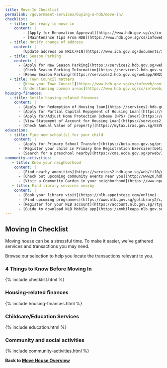 ```yaml
---
title: Move-In Checklist
permalink: /government-services/buying-a-hdb/move-in/
checklist:
  - title: Get ready to move in
    content: |
        - [Apply for Renovation Approval](https://www.hdb.gov.sg/cs/infoweb/residential/living-in-an-hdb-flat/renovation/applying-for-approval)
        - [Maintenance Tips From HDB](https://www.hdb.gov.sg/cs/infoweb/residential/living-in-an-hdb-flat/home-maintenance/home-care-guide)
  - title: Notify change of address
    content: |
        [Update address on NRIC/FIN](https://www.ica.gov.sg/documents/ic/update_residential_address) 
  - title: Season Parking
    content: |
      - [Apply for New Season Parking](https://services2.hdb.gov.sg/webapp/BN22PPORTALWeb/eApplication/BN22PApplicationTerms.jsp)
      - [Check Season Parking Information](https://services2.hdb.gov.sg/webapp/BN22CpkVcncy/BN22SeasonParkInfoSearch.jsp)
      - [Renew Season Parking](https://services2.hdb.gov.sg/webapp/BN22ERENEW/BN22PRenewTerms.jsp)
  - title: Town Council matters
      - [Know your Town Council](https://www.hdb.gov.sg/cs/infoweb/contact-us?anchor=towncouncil)
      - [Understanding common areas](https://www.hdb.gov.sg/cs/infoweb/residential/living-in-an-hdb-flat/home-maintenance/function-of-hdb-branches-and-town-councils)
housing-finances:
  - title: Settle housing-related finances
    content: |
      - [Apply for Redemption of Housing loan](https://services2.hdb.gov.sg/webapp/AB03AWRedemptionWeb/AB03SRedemption)
      - [Apply for Partial Capital Repayment of Housing Loan](https://services2.hdb.gov.sg/webapp/AB03FININFO/AB03SSelAcc)
      - [Apply for/Adjust Home Protection Scheme (HPS) Cover](https://www.cpf.gov.sg/eSvc/Web/Schemes/ApplyOrAdjustHpsCover/ImportantNotes)
      - [View Statement of Account for Housing Loan](https://services2.hdb.gov.sg/webapp/AB03FININFO/AB03SSelAcc)
      - [Check Annual Value of property](https://mytax.iras.gov.sg/ESVWeb/default.aspx?target=MPTPropertySearch&toLoginSelection=true)
education:
  - title: Find new school(s) for your child
    content: |
      - [Apply for Primary School Transfer](https://beta.moe.gov.sg/primary/transfers/apply/)
      - [Register your child in Primary One Registration Exercise](beta.moe/gov.sg/primary/p1-registration)
      - [Search for a preschool nearby](https://cms.ecda.gov.sg/prweb/IAC/zGwoaxwY6Bz0rcpuMWgTMg%5B%5B*/!STANDARD)
community-activities:
   - title: Know your neighborhood
    content: |
      - [Find nearby amenities](https://services2.hdb.gov.sg/web/fi10/emap.html)
      - [Check out upcoming community events near you](http://www20.hdb.gov.sg/fi10/fi10341p.nsf/new-and-upcoming-events?OpenForm)
      - [Visit a Community Garden in your neighborhood](https://www.nparks.gov.sg/gardening/community-gardens/visit-a-community-garden)
   - title: Find library services nearby
    content: |
      - [Book your library visit](https://nlb.appointeze.com/online)
      - [Find upcoming programmes](https://www.nlb.gov.sg/golibrary2/c/30307529/)
      - [Register for your NLB account](https://account.nlb.gov.sg/?type=register)
      - [Guide to download NLB Mobile app](https://mobileapp.nlb.gov.sg/)
---
```


## Moving In Checklist

Moving house can be a stressful time. To make it easier, we've gathered services and transactions you may need.

Browse our selection to help you locate the transactions relevant to you.

### 4 Things to Know Before Moving In
{% include checklist.html %}


### Housing-related finances
{% include housing-finances.html %}


### Childcare/Education Services
{% include education.html %}


### Community and social activities
{% include community-activities.html %}



**Back to [Move House Overview](/government-services/move-house/overview/)**
